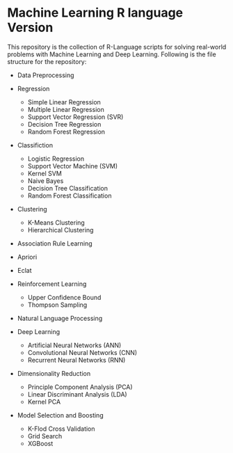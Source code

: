# Machine Learning R language Version

This repository is the collection of R-Language scripts for solving real-world problems with Machine Learning and Deep Learning. Following is the file structure for the repository:

* Data Preprocessing

* Regression
  * Simple Linear Regression
  * Multiple Linear Regression
  * Support Vector Regression (SVR)
  * Decision Tree Regression
  * Random Forest Regression

* Classifiction
  * Logistic Regression
  * Support Vector Machine (SVM)
  * Kernel SVM
  * Naive Bayes
  * Decision Tree Classification
  * Random Forest Classification

* Clustering
  * K-Means Clustering
  * Hierarchical Clustering

*  Association Rule Learning
  * Apriori
  * Eclat

* Reinforcement Learning
  * Upper Confidence Bound
  * Thompson Sampling

* Natural Language Processing

* Deep Learning
  * Artificial Neural Networks (ANN)
  * Convolutional Neural Networks (CNN)
  * Recurrent Neural Networks (RNN)

* Dimensionality Reduction
  * Principle Component Analysis (PCA)
  * Linear Discriminant Analysis (LDA)
  * Kernel PCA

* Model Selection and Boosting
  * K-Flod Cross Validation
  * Grid Search
  * XGBoost
